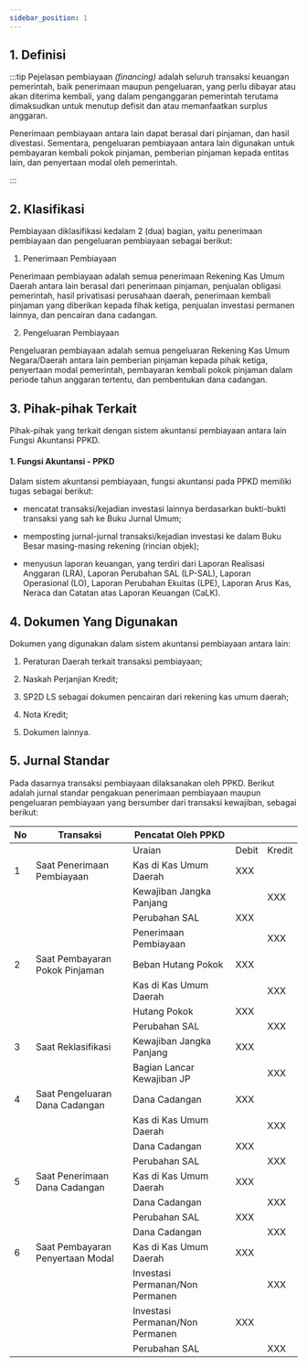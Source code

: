 ```yaml
--- 
sidebar_position: 1 
---
```


## 1. Definisi 
:::tip Pejelasan
pembiayaan *(financing)* adalah seluruh transaksi keuangan pemerintah,
baik penerimaan maupun pengeluaran, yang perlu dibayar atau akan
diterima kembali, yang dalam penganggaran pemerintah terutama
dimaksudkan untuk menutup defisit dan atau memanfaatkan surplus
anggaran.

Penerimaan pembiayaan antara lain dapat berasal dari pinjaman, dan hasil
divestasi. Sementara, pengeluaran pembiayaan antara lain digunakan untuk
pembayaran kembali pokok pinjaman, pemberian pinjaman kepada entitas
lain, dan penyertaan modal oleh pemerintah.

:::

## 2. Klasifikasi 

Pembiayaan diklasifikasi kedalam 2 (dua) bagian, yaitu penerimaan
pembiayaan dan pengeluaran pembiayaan sebagai berikut:

1.  Penerimaan Pembiayaan

Penerimaan pembiayaan adalah semua penerimaan Rekening Kas Umum Daerah
antara lain berasal dari penerimaan pinjaman, penjualan obligasi
pemerintah, hasil privatisasi perusahaan daerah, penerimaan kembali
pinjaman yang diberikan kepada fihak ketiga, penjualan investasi
permanen lainnya, dan pencairan dana cadangan.

2.  Pengeluaran Pembiayaan

Pengeluaran pembiayaan adalah semua pengeluaran Rekening Kas Umum
Negara/Daerah antara lain pemberian pinjaman kepada pihak ketiga,
penyertaan modal pemerintah, pembayaran kembali pokok pinjaman dalam
periode tahun anggaran tertentu, dan pembentukan dana cadangan.

## 3. Pihak-pihak Terkait 

Pihak-pihak yang terkait dengan sistem akuntansi pembiayaan antara lain
Fungsi Akuntansi PPKD.

#### 1.  Fungsi Akuntansi - PPKD

Dalam sistem akuntansi pembiayaan, fungsi akuntansi pada PPKD memiliki
tugas sebagai berikut:

-   mencatat transaksi/kejadian investasi lainnya berdasarkan
    bukti-bukti transaksi yang sah ke Buku Jurnal Umum;

-   memposting jurnal-jurnal transaksi/kejadian investasi ke dalam Buku
    Besar masing-masing rekening (rincian objek);

-   menyusun laporan keuangan, yang terdiri dari Laporan Realisasi
    Anggaran (LRA), Laporan Perubahan SAL (LP-SAL), Laporan Operasional
    (LO), Laporan Perubahan Ekuitas (LPE), Laporan Arus Kas, Neraca dan
    Catatan atas Laporan Keuangan (CaLK).

## 4. Dokumen Yang Digunakan 

Dokumen yang digunakan dalam sistem akuntansi pembiayaan antara lain:

1.  Peraturan Daerah terkait transaksi pembiayaan;

2.  Naskah Perjanjian Kredit;

3.  SP2D LS sebagai dokumen pencairan dari rekening kas umum daerah;

4.  Nota Kredit;

5.  Dokumen lainnya.

## 5. Jurnal Standar 

Pada dasarnya transaksi pembiayaan dilaksanakan oleh PPKD. Berikut
adalah jurnal standar pengakuan penerimaan pembiayaan maupun pengeluaran
pembiayaan yang bersumber dari transaksi kewajiban, sebagai berikut:

| No  | Transaksi                        | Pencatat Oleh PPKD              |       |        |
|-----|---------------------|---------------------------------|--------|-------|
|     |                                  | Uraian                          | Debit | Kredit |
| 1   | Saat Penerimaan Pembiayaan       | Kas di Kas Umum Daerah          | XXX   |        |
|     |                                  | Kewajiban Jangka Panjang        |       | XXX    |
|     |                                  | Perubahan SAL                   | XXX   |        |
|     |                                  | Penerimaan Pembiayaan           |       | XXX    |
| 2   | Saat Pembayaran Pokok Pinjaman   | Beban Hutang Pokok              | XXX   |        |
|     |                                  | Kas di Kas Umum Daerah          |       | XXX    |
|     |                                  | Hutang Pokok                    | XXX   |        |
|     |                                  | Perubahan SAL                   |       | XXX    |
| 3   | Saat Reklasifikasi               | Kewajiban Jangka Panjang        | XXX   |        |
|     |                                  | Bagian Lancar Kewajiban JP      |       | XXX    |
| 4   | Saat Pengeluaran Dana Cadangan   | Dana Cadangan                   | XXX   |        |
|     |                                  | Kas di Kas Umum Daerah          |       | XXX    |
|     |                                  | Dana Cadangan                   | XXX   |        |
|     |                                  | Perubahan SAL                   |       | XXX    |
| 5   | Saat Penerimaan Dana Cadangan    | Kas di Kas Umum Daerah          | XXX   |        |
|     |                                  | Dana Cadangan                   |       | XXX    |
|     |                                  | Perubahan SAL                   | XXX   |        |
|     |                                  | Dana Cadangan                   |       | XXX    |
| 6   | Saat Pembayaran Penyertaan Modal | Kas di Kas Umum Daerah          | XXX   |        |
|     |                                  | Investasi Permanan/Non Permanen |       | XXX    |
|     |                                  | Investasi Permanan/Non Permanen | XXX   |        |
|     |                                  | Perubahan SAL                   |       | XXX    |

